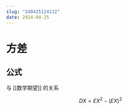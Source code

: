 ```yaml
---
slug: "240425124112"
date: 2024-04-25
---
```


# 方差

## 公式

与 [[数学期望]] 的关系

$$
DX = EX^2 - (EX)^2
$$

